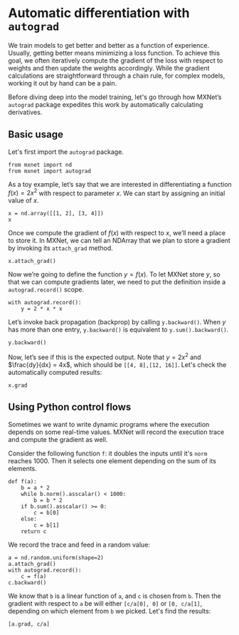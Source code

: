 # Automatic differentiation with `autograd`

We train models to get better and better as a function of experience. Usually, getting better means minimizing a loss function. To achieve this goal, we often iteratively compute the gradient of the loss with respect to weights and then update the weights accordingly. While the gradient calculations are straightforward through a chain rule, for complex models, working it out by hand can be a pain.

Before diving deep into the model training, let's go through how MXNet’s `autograd` package expedites this work by automatically calculating derivatives.

## Basic usage

Let's first import the `autograd` package.

```{.python .input}
from mxnet import nd
from mxnet import autograd
```

As a toy example, let’s say that we are interested in differentiating a function $f(x) = 2 x^2$ with respect to parameter $x$. We can start by assigning an initial value of $x$.

```{.python .input  n=3}
x = nd.array([[1, 2], [3, 4]])
x
```

Once we compute the gradient of $f(x)$ with respect to $x$, we’ll need a place to store it. In MXNet, we can tell an NDArray that we plan to store a gradient by invoking its `attach_grad` method.

```{.python .input  n=6}
x.attach_grad()
```

Now we’re going to define the function $y=f(x)$. To let MXNet store $y$, so that we can compute gradients later, we need to put the definition inside a `autograd.record()` scope.

```{.python .input  n=7}
with autograd.record():
    y = 2 * x * x
```

Let’s invoke back propagation (backprop) by calling `y.backward()`. When $y$ has more than one entry, `y.backward()` is equivalent to `y.sum().backward()`.
<!-- I'm not sure what this second part really means. I don't have enough context. TMI?-->

```{.python .input  n=8}
y.backward()
```

Now, let’s see if this is the expected output. Note that $y=2x^2$ and $\frac{dy}{dx} = 4x$, which should be `[[4, 8],[12, 16]]`. Let's check the automatically computed results:

```{.python .input  n=9}
x.grad
```

## Using Python control flows

Sometimes we want to write dynamic programs where the execution depends on some real-time values. MXNet will record the execution trace and compute the gradient as well.

Consider the following function `f`: it doubles the inputs until it's `norm` reaches 1000. Then it selects one element depending on the sum of its elements.
<!-- I wonder if there could be another less "mathy" demo of this -->

```{.python .input}
def f(a):
    b = a * 2
    while b.norm().asscalar() < 1000:
        b = b * 2
    if b.sum().asscalar() >= 0:
        c = b[0]
    else:
        c = b[1]
    return c
```

We record the trace and feed in a random value:

```{.python .input}
a = nd.random.uniform(shape=2)
a.attach_grad()
with autograd.record():
    c = f(a)
c.backward()
```

We know that `b` is a linear function of `a`, and `c` is chosen from `b`. Then the gradient with respect to `a` be will either `[c/a[0], 0]` or `[0, c/a[1]`, depending on which element from `b` we picked. Let's find the results:

```{.python .input}
[a.grad, c/a]
```
